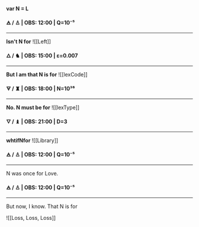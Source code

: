
**var N = L** 

**🜁  / ♙ | OBS: 12:00 | Q=10⁻⁵**
****
**Isn't N for** 
![[Left]]

**🜂 / ♞  | OBS: 15:00 | ε=0.007**
****
**But I am that N is for**
![[lexCode]]



**🜃 / ♜  | OBS: 18:00 | N=10³⁶**
****
**No. N must be for**
![[lexType]]

**🜄 / ♝ | OBS: 21:00 | D=3**
****
**whtifNfor**
![[Library]]

**🜁  / ♙ | OBS: 12:00 | Q=10⁻⁵**
****
N was once for Love.

**🜁  / ♙ | OBS: 12:00 | Q=10⁻⁵**
****
But now, I know. That N is for

![[Loss, Loss, Loss]]